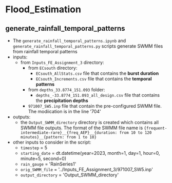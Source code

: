 # Flood_Estimation

## generate_rainfall_temporal_patterns

- The `generate_rainfall_temporal_patterns.ipynb` and `generate_rainfall_temporal_patterns.py` scripts generate SWMM files from rainfall temporal patterns
- inputs:
    - from `Inputs_FE_Assignment_3` directory:
        - from `ECsouth` directory:
            - `ECsouth_AllStats.csv` file that contains the **burst duration**
            - `ECsouth_Increments.csv` file that contains the **temporal patterns**
        - from `depths_33.8774_151.093` folder:
            - `depths_-33.8774_151.093_all_design.csv` file that contains the **precipitation depths**
        - `971007_SW5.inp` file that contain the pre-configured SWMM file. The modiication is in the line '704'
- outputs:
    - the `Output_SWMM_directory` directory is created which contains all SWMM file outputs. The format of the SWMM file name is `{frequent-intermediate-rare}__{freq_AEP}__{duration: from 10 to 120 minutes}__{pattern: from 1 to 10}`
- other inputs to consider in the script:
    - `timestep` = 5
    - `starting_date` = dt.datetime(year=2023, month=1, day=1, hour=0, minute=5, second=0)
    - `rain_gauge` = 'RainSeries1'
    - `orig_SWMM_file` = '../Inputs_FE_Assignment_3/971007_SW5.inp'
    - `output_directory` = 'Output_SWMM_directory'
